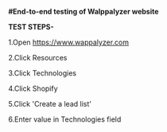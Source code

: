**#End-to-end testing of Walppalyzer website**

**TEST STEPS-**

1.Open https://www.wappalyzer.com

2.Click Resources 

3.Click Technologies 

4.Click Shopify 

5.Click 'Create a lead list'

6.Enter value in Technologies field

